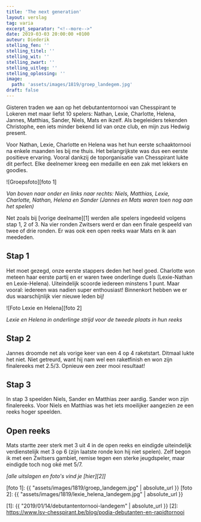 ```yaml
---
title: 'The next generation'
layout: verslag
tag: varia
excerpt_separator: "<!--more-->"
date: 2019-03-03 20:00:00 +0100
auteur: Diederik
stelling_fen: ''
stelling_titel: ''
stelling_wit: ''
stelling_zwart: ''
stelling_uitleg: ''
stelling_oplossing: ''
image:
  path: 'assets/images/1819/groep_landegem.jpg'
draft: false
---
```

Gisteren traden we aan op het debutantentornooi van Chesspirant te Lokeren met maar liefst 10 spelers: Nathan, Lexie, Charlotte, Helena, Jannes, Matthias, Sander, Niels, Mats en ikzelf. Als begeleiders tekenden Christophe, een iets minder bekend lid van onze club, en mijn zus Hedwig present.<!--more-->

Voor Nathan, Lexie, Charlotte en Helena was het hun eerste schaaktornooi na enkele maanden les bij me thuis. Het belangrijkste was dus een eerste positieve ervaring. Vooral dankzij de toporganisatie van Chesspirant lukte dit perfect. Elke deelnemer kreeg een medaille en een zak met lekkers en goodies. 

![Groepsfoto][foto 1]

_Van boven naar onder en links naar rechts: Niels, Matthias, Lexie, Charlotte, Nathan, Helena en Sander (Jannes en Mats waren toen nog aan het spelen)_

Net zoals bij [vorige deelname][1] werden alle spelers ingedeeld volgens stap 1, 2 of 3. Na vier ronden Zwitsers werd er dan een finale gespeeld van twee of drie ronden. Er was ook een open reeks waar Mats en ik aan meededen. 

## Stap  1

Het moet gezegd, onze eerste stappers deden het heel goed. Charlotte won meteen haar eerste partij en er waren twee onderlinge duels (Lexie-Nathan en Lexie-Helena). Uiteindelijk scoorde iedereen minstens 1 punt. Maar vooral: iedereen was nadien super enthousiast! Binnenkort hebben we er dus waarschijnlijk vier nieuwe leden bij!

![Foto Lexie en Helena][foto 2]
 
_Lexie en Helena in onderlinge strijd voor de tweede plaats in hun reeks_

## Stap 2

Jannes droomde net als vorige keer van een 4 op 4 raketstart. Ditmaal lukte het niet. Niet getreurd, want hij nam wel een raketfinish en won zijn finalereeks met 2.5/3. Opnieuw een zeer mooi resultaat!

## Stap 3

In stap 3 speelden Niels, Sander en Matthias zeer aardig. Sander won zijn finalereeks. Voor Niels en Matthias was het iets moeilijker aangezien ze een reeks hoger speelden.

## Open reeks

Mats startte zeer sterk met 3 uit 4 in de open reeks en eindigde uiteindelijk verdienstelijk met 3 op 6 (zijn laatste ronde kon hij niet spelen). Zelf begon ik met een Zwitsers gambiet, remise tegen een sterke jeugdspeler, maar eindigde toch nog oké met 5/7.

_[alle uitslagen en foto's vind je [hier][2]]_

[foto 1]: {{ "assets/images/1819/groep_landegem.jpg" | absolute_url }}
[foto 2]: {{ "assets/images/1819/lexie_helena_landegem.jpg" | absolute_url }}

[1]: {{ "2019/01/14/debutantentornooi-landegem" | absolute_url }}
[2]: https://www.lsv-chesspirant.be/blog/podia-debutanten-en-rapidtornooi
